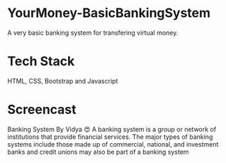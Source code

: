 # YourMoney-BasicBankingSystem
A very basic banking system for transfering virtual money.

# Tech Stack
HTML, CSS, Bootstrap and Javascript

# Screencast
Banking System By Vidya 😍
A banking system is a group or network of institutions that provide financial services. The major types of banking systems include those made up of commercial, national, and investment banks and credit unions may also be part of a banking system
